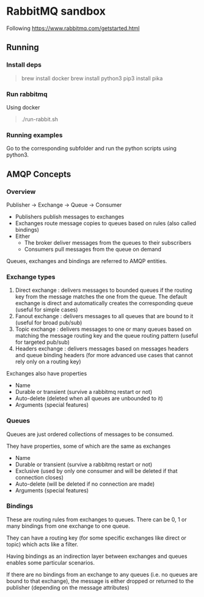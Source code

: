 # RabbitMQ sandbox

Following https://www.rabbitmq.com/getstarted.html

## Running 

### Install deps

> brew install docker
> brew install python3
> pip3 install pika

### Run rabbitmq

Using docker
> ./run-rabbit.sh 

### Running examples

Go to the corresponding subfolder and run the python scripts using python3.

## AMQP Concepts

### Overview

Publisher -> Exchange -> Queue -> Consumer

- Publishers publish messages to exchanges
- Exchanges route message copies to queues based on rules (also called bindings)
- Either
    - The broker deliver messages from the queues to their subscribers
    - Consumers pull messages from the queue on demand

Queues, exchanges and bindings are referred to AMQP entities.

### Exchange types

1. Direct exchange : delivers messages to bounded queues if the routing key from the message matches the one from the queue. The default exchange is direct and automatically creates the corresponding queue (useful for simple cases)
2. Fanout exchange : delivers messages to all queues that are bound to it (useful for broad pub/sub)
3. Topic exchange : delivers messages to one or many queues based on matching the message routing key and the queue routing pattern (useful for targeted pub/sub)
4. Headers exchange : delivers messages based on messages headers and queue binding headers (for more advanced use cases that cannot rely only on a routing key)

Exchanges also have properties
- Name
- Durable or transient (survive a rabbitmq restart or not)
- Auto-delete (deleted when all queues are unbounded to it)
- Arguments (special features)

### Queues

Queues are just ordered collections of messages to be consumed.

They have properties, some of which are the same as exchanges
- Name
- Durable or transient (survive a rabbitmq restart or not)
- Exclusive (used by only one consumer and will be deleted if that connection closes)
- Auto-delete (will be deleted if no connection are made)
- Arguments (special features)

### Bindings

These are routing rules from exchanges to queues. There can be 0, 1 or many bindings from one exchange to one queue.

They can have a routing key (for some specific exchanges like direct or topic) which acts like a filter.

Having bindings as an indirection layer between exchanges and queues enables some particular scenarios.

If there are no bindings from an exchange to any queues (i.e. no queues are bound to that exchange), the message is either dropped or returned to the publisher (depending on the message attributes)